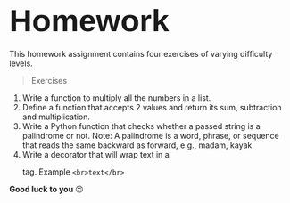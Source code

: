 # <span style="font-family:Helvetica; font-size:2em;">Homework</span>
This homework assignment contains four exercises of varying difficulty levels.
> Exercises
1. Write a function to multiply all the numbers in a list.
2. Define a function that accepts 2 values and return its sum, subtraction and multiplication.
3. Write a Python function that checks whether a passed string is a palindrome or not.
Note: A palindrome is a word, phrase, or sequence that reads the same backward as forward, e.g., madam, kayak.
4. Write a decorator that will wrap text in a <p> tag. Example `<br>text</br>`

**Good luck to you** :wink:
